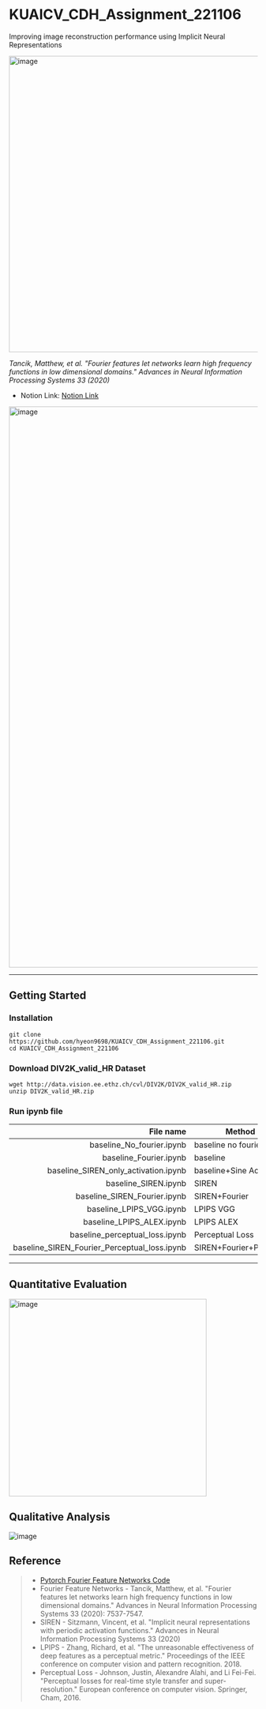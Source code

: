 # KUAICV_CDH_Assignment_221106
Improving image reconstruction performance using Implicit Neural Representations

<img width="600" alt="image" src="https://user-images.githubusercontent.com/41141851/204118382-38f361b7-f0e0-4e95-884d-33eb8eecb90a.png">

*Tancik, Matthew, et al. "Fourier features let networks learn high frequency functions in low dimensional domains." Advances in Neural Information Processing Systems 33 (2020)*

- Notion Link: [Notion Link](https://dongdong9698.notion.site/221106-07abc7ec0bba4914afe708951539b986)

<img width="1136" alt="image" src="https://user-images.githubusercontent.com/41141851/204118448-78d25a7a-f169-43b1-9949-5217c8c3f2c8.png">

---

## Getting Started

### Installation

```shell
git clone https://github.com/hyeon9698/KUAICV_CDH_Assignment_221106.git
cd KUAICV_CDH_Assignment_221106
```

### Download DIV2K_valid_HR Dataset

```
wget http://data.vision.ee.ethz.ch/cvl/DIV2K/DIV2K_valid_HR.zip
unzip DIV2K_valid_HR.zip
```

### Run ipynb file

|File name|Method|
|-:|-|
|baseline_No_fourier.ipynb|baseline no fourier|
|baseline_Fourier.ipynb|baseline|
|baseline_SIREN_only_activation.ipynb|baseline+Sine Activation|
|baseline_SIREN.ipynb|SIREN|
|baseline_SIREN_Fourier.ipynb|SIREN+Fourier|
|baseline_LPIPS_VGG.ipynb|LPIPS VGG|
|baseline_LPIPS_ALEX.ipynb|LPIPS ALEX|
|baseline_perceptual_loss.ipynb|Perceptual Loss|
|baseline_SIREN_Fourier_Perceptual_loss.ipynb|SIREN+Fourier+Percep.L|

---

## Quantitative Evaluation

<img width="400" alt="image" src="https://user-images.githubusercontent.com/41141851/204196197-e9fe540c-eeac-4c73-b34d-9c6d25ff37d5.png">

## Qualitative Analysis

![image](https://user-images.githubusercontent.com/41141851/204199601-b1471c3d-9eda-427c-b44e-20a8781dfab2.png)

## Reference

>- [Pytorch Fourier Feature Networks Code](https://github.com/ndahlquist/pytorch-fourier-feature-networks)
>- Fourier Feature Networks - Tancik, Matthew, et al. "Fourier features let networks learn high frequency functions in low
dimensional domains." Advances in Neural Information Processing Systems 33 (2020): 7537-7547.
>- SIREN - Sitzmann, Vincent, et al. "Implicit neural representations with periodic activation
functions." Advances in Neural Information Processing Systems 33 (2020)
>- LPIPS - Zhang, Richard, et al. "The unreasonable effectiveness of deep features as a perceptual metric."
Proceedings of the IEEE conference on computer vision and pattern recognition. 2018.
>- Perceptual Loss - Johnson, Justin, Alexandre Alahi, and Li Fei-Fei. "Perceptual losses for real-time style transfer and super-resolution." European conference on computer vision. Springer, Cham, 2016.
